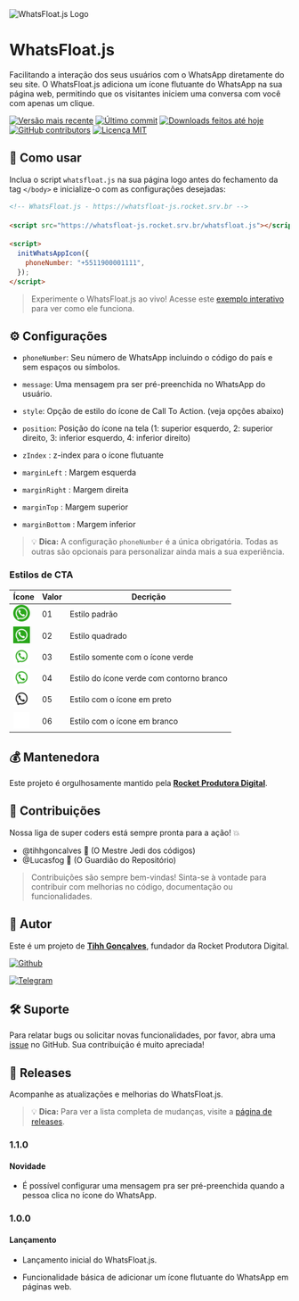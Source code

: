 <img  src="https://media.tenor.com/2JflSruPHP4AAAAi/123.gif"  alt="WhatsFloat.js Logo">

# WhatsFloat.js

Facilitando a interação dos seus usuários com o WhatsApp diretamente do seu site. O WhatsFloat.js adiciona um ícone flutuante do WhatsApp na sua página web, permitindo que os visitantes iniciem uma conversa com você com apenas um clique.

[![Versão mais recente](https://img.shields.io/github/release/tihhgoncalves/whatsfloat.js.svg?style=flat)]()
[![Último commit](https://img.shields.io/github/last-commit/tihhgoncalves/whatsfloat.js.svg?style=flat)]()
[![Downloads feitos até hoje](https://img.shields.io/github/downloads/tihhgoncalves/whatsfloat.js/total.svg?style=flat)]()
[![GitHub contributors](https://img.shields.io/github/contributors/tihhgoncalves/whatsfloat.js.svg?style=flat)]()
[![Licença MIT](https://img.shields.io/badge/License-MIT-yellow.svg)](https://opensource.org/licenses/)

## 📝 Como usar

Inclua o script `whatsfloat.js` na sua página logo antes do fechamento da tag `</body>` e inicialize-o com as configurações desejadas:

```html
<!-- WhatsFloat.js - https://whatsfloat-js.rocket.srv.br -->

<script src="https://whatsfloat-js.rocket.srv.br/whatsfloat.js"></script>

<script>
  initWhatsAppIcon({
    phoneNumber: "+5511900001111",
  });
</script>
```

> Experimente o WhatsFloat.js ao vivo! Acesse este [exemplo interativo](https://codepen.io/Tiago-Gon-alves-the-solid/pen/dyapVKL) para ver como ele funciona.

## ⚙️ Configurações

- `phoneNumber`: Seu número de WhatsApp incluindo o código do país e sem espaços ou símbolos.

- `message`: Uma mensagem pra ser pré-preenchida no WhatsApp do usuário.

- `style`: Opção de estilo do ícone de Call To Action. (veja opções abaixo)

- `position`: Posição do ícone na tela (1: superior esquerdo, 2: superior direito, 3: inferior esquerdo, 4: inferior direito)

- `zIndex` : z-index para o ícone flutuante

- `marginLeft` : Margem esquerda

- `marginRight` : Margem direita

- `marginTop` : Margem superior

- `marginBottom` : Margem inferior

> 💡 **Dica:** A configuração `phoneNumber` é a única obrigatória. Todas as outras são opcionais para personalizar ainda mais a sua experiência.

### Estilos de CTA

| Ícone  | Valor  | Decrição |
|--------|--------|----------|
| <img src="https://raw.githubusercontent.com/tihhgoncalves/WhatsFloat.js/master/assets/images/icon-cta-01.svg" width="30" />  | 01 | Estilo padrão
| <img src="https://raw.githubusercontent.com/tihhgoncalves/WhatsFloat.js/master/assets/images/icon-cta-02.svg" width="30" />  | 02 | Estilo quadrado
| <img src="https://raw.githubusercontent.com/tihhgoncalves/WhatsFloat.js/master/assets/images/icon-cta-03.svg" width="30" />  | 03 | Estilo somente com o ícone verde
| <img src="https://raw.githubusercontent.com/tihhgoncalves/WhatsFloat.js/master/assets/images/icon-cta-04.svg" width="30" />  | 04 | Estilo do ícone verde com contorno branco
| <img src="https://raw.githubusercontent.com/tihhgoncalves/WhatsFloat.js/master/assets/images/icon-cta-05.svg" width="30" />  | 05 | Estilo com o ícone em preto
| <img src="https://raw.githubusercontent.com/tihhgoncalves/WhatsFloat.js/master/assets/images/icon-cta-06.svg" width="30" />  | 06 | Estilo com o ícone em branco

## 💰 Mantenedora

Este projeto é orgulhosamente mantido pela **[Rocket Produtora Digital](http://www.produtorarocket.com)**.

## 🤝 Contribuições

Nossa liga de super coders está sempre pronta para a ação! 💥

- @tihhgoncalves 🚀 (O Mestre Jedi dos códigos)
- @Lucasfog 🌌 (O Guardião do Repositório)

 > Contribuições são sempre bem-vindas! Sinta-se à vontade para contribuir com melhorias no código, documentação ou funcionalidades.

## 🧠 Autor

Este é um projeto de **[Tihh Gonçalves](https://github.com/tihhgoncalves)**, fundador da Rocket Produtora Digital.

[![Github](https://img.shields.io/badge/GitHub-181717.svg?style=for-the-badge&logo=GitHub&logoColor=white)](https://github.com/tihhgoncalves)

[![Telegram](https://img.shields.io/badge/Telegram-26A5E4.svg?style=for-the-badge&logo=Telegram&logoColor=white)](https://t.me/tihhgoncalves)

## 🛠️ Suporte

Para relatar bugs ou solicitar novas funcionalidades, por favor, abra uma [issue](https://github.com/tihhgoncalves/whatsfloat.js/issues) no GitHub. Sua contribuição é muito apreciada!

## 🚀 Releases

Acompanhe as atualizações e melhorias do WhatsFloat.js.

> 💡 **Dica:** Para ver a lista completa de mudanças, visite a [página de releases](https://github.com/tihhgoncalves/whatsfloat.js/releases).

### 1.1.0

#### Novidade

- É possível configurar uma mensagem pra ser pré-preenchida quando a pessoa clica no ícone do WhatsApp.

### 1.0.0

#### Lançamento

- Lançamento inicial do WhatsFloat.js.

- Funcionalidade básica de adicionar um ícone flutuante do WhatsApp em páginas web.
